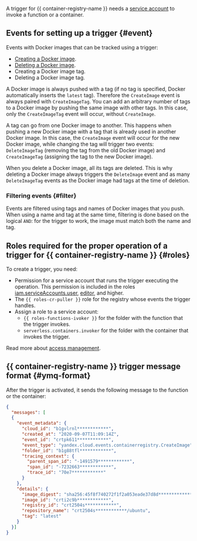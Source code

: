 A trigger for {{ container-registry-name }} needs a [service account](../../iam/concepts/users/service-accounts.md) to invoke a function or a container.

## Events for setting up a trigger {#event}

Events with Docker images that can be tracked using a trigger:

* [Creating a Docker image](../../container-registry/operations/docker-image/docker-image-push.md).
* [Deleting a Docker image](../../container-registry/operations/docker-image/docker-image-delete.md).
* Creating a Docker image tag.
* Deleting a Docker image tag.

A Docker image is always pushed with a tag (if no tag is specified, Docker automatically inserts the `latest` tag). Therefore the `CreateImage` event is always paired with `CreateImageTag`. You can add an arbitrary number of tags to a Docker image by pushing the same image with other tags. In this case, only the `CreateImageTag` event will occur, without `CreateImage`.

A tag can go from one Docker image to another. This happens when pushing a new Docker image with a tag that is already used in another Docker image. In this case, the `CreateImage` event will occur for the new Docker image, while changing the tag will trigger two events: `DeleteImageTag` (removing the tag from the old Docker image) and `CreateImageTag` (assigning the tag to the new Docker image).

When you delete a Docker image, all its tags are deleted. This is why deleting a Docker image always triggers the `DeleteImage` event and as many `DeleteImageTag` events as the Docker image had tags at the time of deletion.

### Filtering events {#filter}

Events are filtered using tags and names of Docker images that you push. When using a name and tag at the same time, filtering is done based on the logical `AND`: for the trigger to work, the image must match both the name and tag.

## Roles required for the proper operation of a trigger for {{ container-registry-name }} {#roles}

To create a trigger, you need:

* Permission for a service account that runs the trigger executing the operation. This permission is included in the roles [iam.serviceAccounts.user](../../iam/concepts/access-control/roles.md#sa-user), [editor](../../iam/concepts/access-control/roles.md#editor), and higher.
* The `{{ roles-cr-puller }}` role for the registry whose events the trigger handles.
* Assign a role to a service account:
  * `{{ roles-functions-ivoker }}` for the folder with the function that the trigger invokes.
  * `serverless.containers.invoker` for the folder with the container that invokes the trigger.

Read more about [access management](../../functions/security/index.md).

## {{ container-registry-name }} trigger message format {#ymq-format}

After the trigger is activated, it sends the following message to the function or the container:

```json
{
  "messages": [
  {
    "event_metadata": {
      "cloud_id": "b1gvlrnl************",
      "created_at": "2020-09-07T11:09:14Z",
      "event_id": "crtpk611************",
      "event_type": "yandex.cloud.events.containerregistry.CreateImage",
      "folder_id": "b1g88tfl************",
      "tracing_context": {
        "parent_span_id": "-1491579************",
        "span_id": "-7232663************",
        "trace_id": "70e7************"
      }
    },
    "details": {
      "image_digest": "sha256:45f8f740272f1f2a053eade37d8d************************************",
      "image_id": "crti2c9b************",
      "registry_id": "crt2504s************",
      "repository_name": "crt2504s************/ubuntu",
      "tag": "latest"
    }
  }]
}


